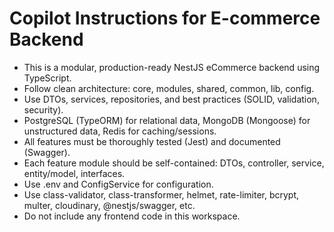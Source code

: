 <!-- Use this file to provide workspace-specific custom instructions to Copilot. For more details, visit https://code.visualstudio.com/docs/copilot/copilot-customization#_use-a-githubcopilotinstructionsmd-file -->

# Copilot Instructions for E-commerce Backend

- This is a modular, production-ready NestJS eCommerce backend using TypeScript.
- Follow clean architecture: core, modules, shared, common, lib, config.
- Use DTOs, services, repositories, and best practices (SOLID, validation, security).
- PostgreSQL (TypeORM) for relational data, MongoDB (Mongoose) for unstructured data, Redis for caching/sessions.
- All features must be thoroughly tested (Jest) and documented (Swagger).
- Each feature module should be self-contained: DTOs, controller, service, entity/model, interfaces.
- Use .env and ConfigService for configuration.
- Use class-validator, class-transformer, helmet, rate-limiter, bcrypt, multer, cloudinary, @nestjs/swagger, etc.
- Do not include any frontend code in this workspace.
